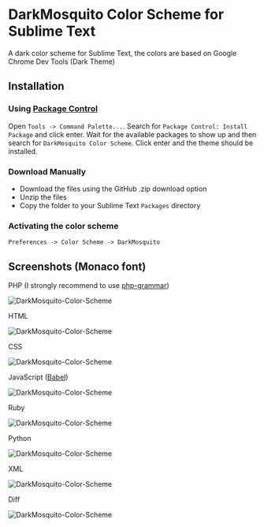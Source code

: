 # DarkMosquito Color Scheme for Sublime Text
A dark color scheme for Sublime Text, the colors are based on Google Chrome Dev Tools (Dark Theme)

## Installation

### Using [Package Control](https://sublime.wbond.net)

Open `Tools -> Command Palette...`. Search for `Package Control: Install Package` and click enter. Wait for
the available packages to show up and then search for `DarkMosquito Color Scheme`. Click enter and the theme should
be installed.

### Download Manually
* Download the files using the GitHub .zip download option
* Unzip the files
* Copy the folder to your Sublime Text `Packages` directory

### Activating the color scheme
`Preferences -> Color Scheme -> DarkMosquito`

## Screenshots (Monaco font)

PHP (I strongly recommend to use [php-grammar](https://github.com/gerardroche/sublime-php-grammar))

![DarkMosquito-Color-Scheme](https://raw.github.com/Mosquito13/DarkMosquito-Color-Scheme/master/screenshots/PHP-Source.png)

HTML

![DarkMosquito-Color-Scheme](https://raw.github.com/Mosquito13/DarkMosquito-Color-Scheme/master/screenshots/HTML-Source.png)

CSS

![DarkMosquito-Color-Scheme](https://raw.github.com/Mosquito13/DarkMosquito-Color-Scheme/master/screenshots/CSS-Source.png)

JavaScript ([Babel](https://packagecontrol.io/packages/Babel))

![DarkMosquito-Color-Scheme](https://raw.github.com/Mosquito13/DarkMosquito-Color-Scheme/master/screenshots/Javascript-Source.png)

Ruby

![DarkMosquito-Color-Scheme](https://raw.github.com/Mosquito13/DarkMosquito-Color-Scheme/master/screenshots/Ruby-Source.png)

Python

![DarkMosquito-Color-Scheme](https://raw.github.com/Mosquito13/DarkMosquito-Color-Scheme/master/screenshots/Python-Source.png)

XML

![DarkMosquito-Color-Scheme](https://raw.github.com/Mosquito13/DarkMosquito-Color-Scheme/master/screenshots/XML-Source.png)

Diff

![DarkMosquito-Color-Scheme](https://raw.github.com/Mosquito13/DarkMosquito-Color-Scheme/master/screenshots/Diff-Source.png)
